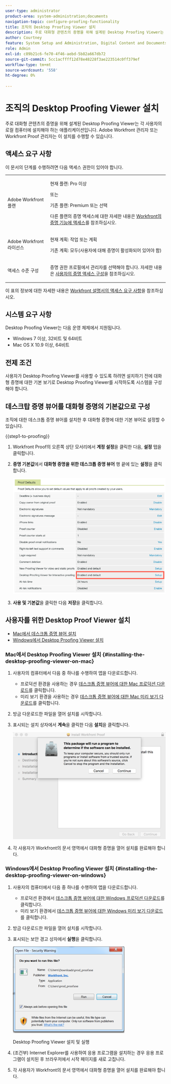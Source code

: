 ```yaml
---
user-type: administrator
product-area: system-administration;documents
navigation-topic: configure-proofing-functionality
title: 조직의 Desktop Proofing Viewer 설치
description: 주로 대화형 콘텐츠의 증명을 위해 설계된 Desktop Proofing Viewer는 각 사용자의 로컬 컴퓨터에 설치해야 하는 애플리케이션입니다. Adobe Workfront 관리자 또는 Workfront Proof 관리자는 이 설치를 수행할 수 있습니다.
author: Courtney
feature: System Setup and Administration, Digital Content and Documents
role: Admin
exl-id: c89b21c6-fe70-4f46-aebd-5b82a667db72
source-git-commit: 5cc1acffff12d78e48228f3ae223514c0ff379ef
workflow-type: tm+mt
source-wordcount: '558'
ht-degree: 0%

---
```


# 조직의 Desktop Proofing Viewer 설치

<!--Audited: 05/2024-->

주로 대화형 콘텐츠의 증명을 위해 설계된 Desktop Proofing Viewer는 각 사용자의 로컬 컴퓨터에 설치해야 하는 애플리케이션입니다. Adobe Workfront 관리자 또는 Workfront Proof 관리자는 이 설치를 수행할 수 있습니다.

## 액세스 요구 사항

이 문서의 단계를 수행하려면 다음 액세스 권한이 있어야 합니다.

<table style="table-layout:auto">
 <col> 
 <col> 
 <tbody> 
  <tr> 
   <td role="rowheader">Adobe Workfront 플랜</td> 
   <td> <p>현재 플랜: Pro 이상</p> <p>또는</p> <p>기존 플랜: Premium 또는 선택</p> <p>다른 플랜의 증명 액세스에 대한 자세한 내용은 <a href="../../../administration-and-setup/manage-workfront/configure-proofing/access-to-proofing-functionality.md" class="MCXref xref">Workfront의 증명 기능에 액세스</a>를 참조하십시오.</p> </td> 
  </tr> 
  <tr> 
   <td role="rowheader">Adobe Workfront 라이선스</td> 
   <td> <p>현재 계획: 작업 또는 계획</p> <p>기존 계획: 모두(사용자에 대해 증명이 활성화되어 있어야 함)</p> </td> 
  </tr> 
  <tr> 
   <td role="rowheader">액세스 수준 구성</td> 
   <td> <p>증명 권한 프로필에서 관리자를 선택해야 합니다. 자세한 내용은 <a href="../../../administration-and-setup/manage-workfront/configure-proofing/configure-a-users-proofing-access.md" class="MCXref xref">사용자의 증명 액세스 구성</a>을 참조하십시오.</p> </td> 
  </tr> 
 </tbody> 
</table>

이 표의 정보에 대한 자세한 내용은 [Workfront 설명서의 액세스 요구 사항](/help/quicksilver/administration-and-setup/add-users/access-levels-and-object-permissions/access-level-requirements-in-documentation.md)을 참조하십시오.

## 시스템 요구 사항

Desktop Proofing Viewer는 다음 운영 체제에서 지원됩니다.

* Windows 7 이상, 32비트 및 64비트
* Mac OS X 10.9 이상, 64비트

## 전제 조건

사용자가 Desktop Proofing Viewer를 사용할 수 있도록 하려면 설치하기 전에 대화형 증명에 대한 기본 보기로 Desktop Proofing Viewer를 시작하도록 시스템을 구성해야 합니다.

## 데스크탑 증명 뷰어를 대화형 증명의 기본값으로 구성

조직에 대한 데스크톱 증명 뷰어를 설치한 후 대화형 증명에 대한 기본 뷰어로 설정할 수 있습니다.

{{step1-to-proofing}}

1. Workfront Proof의 오른쪽 상단 모서리에서 **계정 설정**&#x200B;을 클릭한 다음, **설정** 탭을 클릭합니다.

1. **증명 기본값**&#x200B;에서 **대화형 증명을 위한 데스크톱 증명 뷰어** 행 끝에 있는 **설정**&#x200B;을 클릭합니다.

   ![증명 기본값](assets/proof-defaults.png)

1. **사용 및 기본값**&#x200B;을 클릭한 다음 **저장**&#x200B;을 클릭합니다.

## 사용자를 위한 Desktop Proof Viewer 설치

* [Mac에서 데스크톱 증명 뷰어 설치](#installing-the-desktop-proofing-viewer-on-mac)
* [Windows에서 Desktop Proofing Viewer 설치](#installing-the-desktop-proofing-viewer-on-windows)

### Mac에서 Desktop Proofing Viewer 설치 {#installing-the-desktop-proofing-viewer-on-mac}

1. 사용자의 컴퓨터에서 다음 중 하나를 수행하여 앱을 다운로드합니다.

   * 프로덕션 환경을 사용하는 경우 [데스크톱 증명 뷰어에 대한 Mac 프로덕션 다운로드](https://assets.proofhq.com/nativeviewer/desktop_viewer/Workfront+Proof-2.1.19.pkg)를 클릭합니다.
   * 미리 보기 환경을 사용하는 경우 [데스크톱 증명 뷰어에 대한 Mac 미리 보기 다운로드](https://assets.preview.proofhq.com/nativeviewer/desktop_viewer/Workfront+Proof+Preview-2.1.19.pkg)를 클릭합니다.

1. 방금 다운로드한 파일을 열어 설치를 시작합니다.
1. 표시되는 설치 상자에서 **계속**&#x200B;을 클릭한 다음 **설치**&#x200B;을 클릭합니다.

   ![설치 상자](assets/install-wf-proof-box.png)

1. 각 사용자가 Workfront의 문서 영역에서 대화형 증명을 열어 설치를 완료해야 합니다.

### Windows에서 Desktop Proofing Viewer 설치 {#installing-the-desktop-proofing-viewer-on-windows}

1. 사용자의 컴퓨터에서 다음 중 하나를 수행하여 앱을 다운로드합니다.

   * 프로덕션 환경에서 [데스크톱 증명 뷰어에 대한 Windows 프로덕션 다운로드](https://assets.proofhq.com/nativeviewer/desktop_viewer/Workfront+Proof+Setup+2.1.19.exe)를 클릭합니다.
   * 미리 보기 환경에서 [데스크톱 증명 뷰어에 대한 Windows 미리 보기 다운로드](https://assets.preview.proofhq.com/nativeviewer/desktop_viewer/Workfront+Proof+Preview+Setup+2.1.19.exe)를 클릭합니다.

1. 방금 다운로드한 파일을 열어 설치를 시작합니다.
1. 표시되는 보안 경고 상자에서 **실행**&#x200B;을 클릭합니다.

   ![Screen_Shot_2018-05-02_at_10.56.55_AM.png](assets/screen-shot-2018-05-02-at-10.56.55-am-350x271.png)

   Desktop Proofing Viewer 설치 및 실행

1. (조건부) Internet Explorer를 사용하여 응용 프로그램을 설치하는 경우 응용 프로그램이 설치된 후 브라우저에서 시작 페이지를 새로 고칩니다.
1. 각 사용자가 Workfront의 문서 영역에서 대화형 증명을 열어 설치를 완료해야 합니다.
